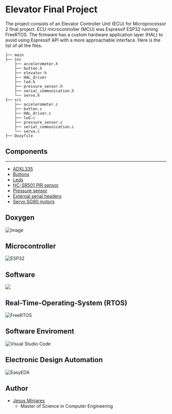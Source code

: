 # Elevator Final Project
The project consists of an Elevator Controller Unit (ECU) for Microprocessor 2 final project. ECU microcontroller (MCU) was Espressif ESP32 running FreeRTOS. The firmware has a custom hardware application layer (HAL) to avoid using Espressif API with a more approachable interface. Here is the list of all the files.
```
├── main
├── inc
    ├── accelerometer.h
    ├── button.h
    ├── elevator.h
    ├── HAL_driver
    ├── led.h
    ├── pressure_sensor.h
    ├── serial_communication.h
    └── servo.h
├── src
    ├── accelerometer.c
    ├── button.c
    ├── HAL_driver.c
    ├── led.c
    ├── pressure_sensor.c
    ├── serial_communication.c
    └── servo.c
├── Doxyfile
```
## Components
---
* [ADXL335](https://www.adafruit.com/product/163)
* [Buttons](https://www.amazon.com/6x6x6mm-Momentary-Push-Button-Switch/dp/B01GN79QF8)
* [Leds](https://www.amazon.com/Assorted-Lighting-Electronics-Components-Emitting/dp/B01CUGAFEC/ref=sr_1_4?keywords=LED%2Bsmd%2B0608&qid=1638487354&s=industrial&sr=1-4&th=1)
* [HC-SR501 PIR sensor](https://www.amazon.com/DIYmall-HC-SR501-Motion-Infrared-Arduino/dp/B012ZZ4LPM)
* [Pressure sensor](https://www.amazon.com/Adafruit-Round-Force-Sensitive-Resistor-FSR/dp/B00XW2MIRQ/ref=sr_1_3?crid=1OGXQK6UD8IA6&keywords=force+sensitive+resistor&qid=1638487910&s=electronics&sprefix=Force+%2Celectronics%2C203&sr=1-3)
* [External serial headers](https://www.amazon.com/DEPEPE-2-54mm-Headers-Arduino-Prototype/dp/B074HVBTZ4/ref=sr_1_15_sspa?keywords=external+header+pin&qid=1638487958&sr=8-15-spons&psc=1&spLa=ZW5jcnlwdGVkUXVhbGlmaWVyPUE4VUdQU09GMktDWlYmZW5jcnlwdGVkSWQ9QTAyMDgxMjQyMlRYNU5ENUxWVk5BJmVuY3J5cHRlZEFkSWQ9QTAxMzc4ODA2MzVFREQ2TURXSVYmd2lkZ2V0TmFtZT1zcF9tdGYmYWN0aW9uPWNsaWNrUmVkaXJlY3QmZG9Ob3RMb2dDbGljaz10cnVl)
* [Servo SG90 motors](https://www.amazon.com/Micro-Servos-Helicopter-Airplane-Controls/dp/B07MLR1498/ref=sr_1_1_sspa?keywords=SG90&qid=1638487991&sr=8-1-spons&spLa=ZW5jcnlwdGVkUXVhbGlmaWVyPUEzRjRJWkkzMDFVMU45JmVuY3J5cHRlZElkPUEwODg1OTc2M0lBNjZSVzNFNUpPOSZlbmNyeXB0ZWRBZElkPUEwNjU4NjQ2MlVBWjVRWlZaM1A5VCZ3aWRnZXROYW1lPXNwX2F0ZiZhY3Rpb249Y2xpY2tSZWRpcmVjdCZkb05vdExvZ0NsaWNrPXRydWU&th=1)

## Doxygen
![image](https://user-images.githubusercontent.com/60948298/144520203-1a12df03-c54e-4767-9a92-effcdff6a5b9.png)

## **Microcontroller**
![ESP32](https://img.shields.io/static/v1?label=&logo=espressif&message=ESP32&color=000000)

## **Software**
![](https://img.shields.io/badge/Code-C-informational?style=flat&logo=C&color=003B57)

## **Real-Time-Operating-System (RTOS)**
![FreeRTOS](https://img.shields.io/static/v1?label=&message=&color=&logo=data:image/png;base64,iVBORw0KGgoAAAANSUhEUgAAAFUAAAAgCAYAAABjGjQoAAAAAXNSR0IArs4c6QAAGKFJREFUaEOtWneQXeV1%2F93%2B6vai7SvtSrtIQhKIFUIFIRBgUWRjOiZUm3hM%2FojjJOMaZlImEzsxycTBGBtEtynCYGNbElWAhAoSqKFV2ZW2abV939tXbr%2BZc777dgWGDH%2Fk7Xz77r3vu%2B38Tvmdcz4pCIIAn%2FMJECDwA%2Fiej1yQwbg9jpyTgRQAsiRBlmRI%2FK1AoSHLkGXaViEFMiSAf5dA82g%2F%2FOM7SuK3QHzTIZoPif%2BLHXEAcuEJJfD8gOYEYqq4Iu%2BK%2FYAPissEcnifwv7MhQuXlHkenzgjhfAahfuL64vfxdOJ%2B4sbiw16h8JH%2BmyhBiBZ08jbGaStSXSOfIxjqaMw%2FRx83xe%2F018QwIcf3lIc44fkO%2FosePG2JFghhAIYBIIkKbxPr69AgkLbsgKJfxNAyJIqAON5QowyFMgyHVchyxoUSYJK1wgFKkkGn0f3pHMIeKEAMisASYWuzwpBZ9Jv4qr86KQ0iiyejc8rKAZv05NKUGUNhmrAkA2osi7eld7800IVQiEAfIzbY%2Bg6cxi1RfVIGMVwZR9%2BQAL0GCASqEci5WMkaBIv7QfwfbqSBy%2Bg4SII6BwfLu37Pjyay7958H0a4jq8z0PMobn8my%2FO522%2BB9054HsJcMV54PPoaVz4sid%2BCxVKKKB4P5rHH9J8OhoqqlBYnoCA1ZjEF8okVEYCQYWGmB7HrOQszC5qRU2iEXEtwUB8SqjhA%2Fg%2BLM%2FBu%2F1vIpefxJrZ61Csl7N%2BkJkIAQKu68KxHWiaBlVTGGF6YfEpaOaM0RTMQzy3uBa%2FUsF2zzKzGWMsaD%2FNpVcVViGO0r1IoOI4AUFCpwkzYBcEfxboBDgpQggsXVFsC7Bom0EnaArzEAJcAN13w7lkkDoUKYK2yjZURMo%2FQ6iEchCgPzuA3x55FhfWX4il1RdBk3X2H%2FRnmiaOHj2KDz%2F6iAXa3NSM0tIyNM9pRtYbwkT%2B9LRpkXnNmJ4CTTZgaEnEtGJocpTN0%2FMtZO1x%2BIHL7gCSGpoYWWXB%2FAp%2BS2ZtmDE30jKCJhQyW4krBE4%2Bm88X5iq877TnEy6KESVgBYx0rYLbLFy14LCn%2FX4B%2FHBuf64Hmw6%2FgrmlC3Bl89o%2FN38SnO3beP%2F0dnw0shtfab0Bjck5IpgEASzHxoEDB%2FDiCy9i%2F4EDaGpsRHlFOcrLynHLHTejc%2FI1dKd2iiDEPk0IlX0ZdBhSBHG9DDXJuWituABxvRTj%2BQHsH9iKrDvBflL4scJ5hXPJH2pQZRXlkUY0lS%2BCocQEyG4eaWsMKXMYOXsKjpsH4PK1NCWKuF6Mkmg1kkYFdFKO0DOHYpx2H45vwXRzcDybASb3JXy6Dl2JwlAMaEqE30eYjQhYpzJH8fDBx2GN6%2FjHdX8HyQ%2BmsRG%2BJAD70le7Xoah6riy4RoUR0rDCB1gfGICTz31FHbt2oVYLAbDiCCTmcKyjgtw1Y2X4p3ejRh1TnKQ0hBFRCmBFzhwfBNOYLNGUFBJqhW4sPEmtFctR%2Ff4XmzregYZf4xfOJBcSGzapGEUfoSO0X9d1tBeejGWNW%2BAIukYzfTi1MQhnMl2I2UPwfLy8HwbkkQCUaBKGqJqAiXRWjSULMLs0sVI6mXiuiwYF1knjaGpkxjKdGHSGkbenYIXWKFQ6RoxROUilBplaCnvQEWikQMpe%2BggwPHJg3jo0EZ0HRnH47f%2F14xQp1ELfByd%2BBhbev6AC2etxNLKDmiKzmZEc8bGxvDQQw%2FhmWefgSzLUFUNF1%2B8CvfeezfkyhS29z%2BBXJCFFmhoSpyPhXVrELgORvO9ODa2E%2BNmP3wpgOyr6Ji1AStm34TB1Al0j%2B%2BDhRxr2mD2GLL2GFMnyVdREa9FRE6y9qiSjrayVWipXIye1GEcGnoPw7mTsPwp9oUqWYMaYyUgDXaDPMHEWp7Qy9BevhqLatbxNs1JW2ewt28L%2BqcOIWtPwPJNeHAFZSN3FzIXgrdMq8Lq5rvQXLYYEgcxwagOjO7Cw4cfR19nDk%2Fc8d%2Bh%2BQfgFyUf7%2Fh5vNfzJk5NncCVzdeirrhJ%2BDfmkgEs20ZnZye2bNmC0ZERzJs7DytWrkBNUwV29W1C5%2BTbHOGTcimW19%2BMhbWrSWkxmu%2FHjt4XcSq1j4NIJIhjbfOtWFBzOVzfhu3ZHMEHUsewq%2F%2B3GDG7EcgOjKAU6%2BbegcpYi3hRBFAlA4PZE%2Fjg9KsYzvfADRxovoaaxDy0VS9HRayetWg8P4RjI9vRn%2F4YnkSa7yMhl2HV7Jsxr3w5S2Rn78vYP7wVdpCDHEjQpQiKo7VIGlUcR%2FzAhulmkTUnYUhFuLT9blREG1ioBf66%2B8zbePjQk8j1RPHz2%2F7tk0Iloj%2BSO40%2F9fwepUY5Lq2%2FHAkjKYIHAM%2Fz0NvXh82bN6O7uxtLlizBooUL0dBQj7wygjeOb8SQfZIRLtUrsazpOlTF5sH2pnBq4gAOj%2B5Ayh6BFqiYXbQQl8y5A0WxWuaoZAV%2B4KBzaDve7X0eGXeUXUBVrA1XtX0TpZFaYS2Bj9HsKbzfQwB9CEey2Uk0xs%2FHssYvoyrewpYVSAFcz0Hv5AHs6HkRo1YvBy9yCe1lK7Fq9i3wvACbDv8rUu5ASK8UzC5ahI769Sg1aiHJ5HoAL7CRc9JwHRvVxS3Q5ch0kkIM4d2%2BLfjF4WcRHavFv3%2F1h58MVJ7v4aORfdjRvw0r6ldjUeV5glxDZqrS09uDf3jgAXR1daGsrAznLTkP%2BXwOt9xyI1A1hg8GNiHnpRHIPhPquFLO5urAgulnQNePy0k0lyzCuXVrURWdC1kRkZl8k%2Bmm8UH%2Fq%2Fhg8I%2Fw4EAOFCyoWoPVzbcgqpawtdheDkeG3sX7vc8j66cYjhK1EiuabkJL%2BUXQFI0ZRYG2jecHsb33eZwY3wlfIt4qoTbahivm3sec%2BLkDD8CGCYnpnYTaeCuW1q5HbbIdESXJwU6SiXIR9AKUszMo0uTXTv0ejxzahDqrDf987bdnhEovlXVyeK13K0azp3F1y7WYFa8NMw0FjuPgiSefxIubXsT69etxtLMT0UgUmqrgjm%2FcipPOOzgxuZNR9WWiPREADrzAFMw1UFGiVmB5wzWYW7YahpIUJIdzUCHUkWwvdvQ8h67UHkDyofgxXDLnNsyvWsvRl15qyhrD9pO%2FweHxd%2BEReL6EecUXYGXzTSiNNQiWBCUk8z4mzWG83%2Fc8Okd3ENNkDa6JzsUVc7%2FJALx8%2BKcYdfogBT6zKzLpqFKGyths1BbNQV1xC0ojdQyqwoDR81KOJqzXDUy8fOJ5bDz4Ks7XluO7V9w3I1Qivb3pHmw5%2BSfUF9XhkobLEFVjImWDAsuy8NP%2FfBCPPvooSktKWcgtLXNwzz13oa1jFnb0%2FQYjZj8CyUS51oB5VWvgeCZ6JvZi3OylhBVSoKGj5hosrb0GESPBD0ePRy9Kpn9qfD%2FeOfVrTISmGleqcM0530JNcgEzBtK%2FsdxpbOn8HwyYRzn1VXwNHXXrsbT2Wua%2BdCwM6wzUaLYP7%2FY8g5OpfQUGhKbkIlzW%2BnUUaeU4MrodH%2FVtRsobhOU7AGVl7H8lyL4MzY%2BhLFmPedVLMa%2FsIiT1yrCWIQKV6WXw62NP45mDW3FlyXr81ZqvkVApj5DgeBb2Du3CntM7sK55PdrLF%2FIrcz4kSTh2%2FDjefOtN7N%2B%2FH1PpKdTU1uKKy9eh48IlODr%2BFj4c3IxMkIYcBFhcfjlWtt4Gz3dxcOhN7Op9GS4s9pHzylZjVePNKI5WTZsRvTwFyMND27C95znYwRQAFfWJhVjXejdKo3VhNudhONuLVw%2F%2FB8a901w8UQIDyxq%2FgvNmfQkRNR7OC3207%2BLk5D5s634KE%2FaZsAaiYHH1FVjecB0SajHswMaZ1FGcnPgAw7k%2BtoS8NwE7zJw4U5MDxFCEhRVr2W%2FH1KJpn5p1UniycyNeOLgNN9TdgHsvuqEgVGDSmsQbpzZjyprEl9uuR5lRwQ%2FIBRPfx8OP%2FAKbNm3Cgw8%2BiJKSEsRicSQTceS8Uew89Ry6JvfAklyofgxfav0G2qqWc75%2BYnwv3jyxEblggjWtsWgJ1jT%2FBSriTSJFZapGZj2O3X2v4MDwVgQcfGJYXHUZLqy%2FDjG9ZLrMNJLtwR%2BOPIgxp58DohzIOLd6PTrqr0VCrxD8MSwGpe0R7Dv9Kg6ceR0umT6AuFyMtXPuRGv5%2BVAVA%2FBlTjctP8sCHc8NYjjThf7McYzkT4ISAlFDA0r1GlzW8nU0Fp87TTFT1ggeP%2FIYfndgJ%2B5svQO3dlxNrkSUJrrTXdjc9SrayubiksZ1nE6Sz6PCyMjoCL73ve%2Fhtddfxy0334JZtTVoqKvHipXLkdcH8X7fcxjN97HvLNPqcd3Cb6MkUsPC6pk4gNdPPIaUO8xmVR1t4QeblWgVPpXS1MDFUOYk3jn5awxkDiOQPESlEqxqugnnVF4MTY1Mp5iT5hC2dT2O7tTe6TpDZbQFS%2BvWo7l0MQw1AfgOZ1dHR%2Ffg0MhbmLKHw2qEinmlF2J5000ojVQxFeNAHGhh2STgYGY5WfSlj2D3wG8xnOvh7IxSpLhWjDVNd%2BKcyhUIWBkkjOT6sPHIY9h68CPcv%2BA%2BbFiyDpLn%2BwGhsWNwOz48sxsb5m7AnGQbcnkTXV3dmDWrGsPDw%2FjxT36CgYEB9q0UsTsu6MBffvMeZI1e7B%2Fagpw3Bfge5pVfhItbboOuRFjLeyeP4M3jT2DC7QMkD2XqLKxrvQ91xQvCPN9j6tM1vgfbTj6LKXeU8%2FFyrQlrW%2B9EQ%2FH8aZ5MkrHcPI4MvYM9%2Fb%2FDpD%2FK2k%2BlvMpoE%2BqSbYjpZfC8HCZyA%2BjPHEXGHefargYDs%2BItuKB%2BAxqKF8KHg87B9xCoKspi9YhpSRhKlEt%2Bnu9wdrVr4BUM5XqYP5O2lujVWNdyHxqL5yOQFRbqwFQXfnXkMew4fBR%2Fc%2F79uHzBKkie5wcT9jhe7n4JWgB8dd6NiMoJ7N6zh6P97bffjsHBQaiKiurqatiOzdUpyvVb5s5B1h3GaK6XKVDg26hOzEN1sgVshUTAs2fw8Zl3kLZPc%2BqnB1GcV38VqpItIf91Ybk2jgy9hb2n%2F0jki8tyjclFuKj5BpRH60LfK9gsuSLSwoPD23Bs7H2k7TNs2vQrleNUOcJuR6SZLgfDiJxAXXI%2B5ldfjIbiBdDVCFvWlo8fQiaYQDJagYRahohcBFWSOaKPW2f4vWzP5KxKDQzMLb0Aa%2BZ8DXGtBJAVzv27Jz%2FGL49sxIdHevH9FX%2BNVfM6ILmOHRybOobfHX8JF9etxLKa1bAsG4%2F88lec41991dXYvWc3rr%2F%2BeixfvhzRaBSJeBwlxcXsGiyHbhpwyqrIYA1VVI2FShGUuKlJubRvMaWRfIkLKmzSIZl3fRcTuT6M5AdA2whslESqUJ2cC0ONh1X%2BMEXgspyLtD2OgXQneicOYnCqD3l3En6QF%2BULiYrVMiJKHOXRBtSXLEJDcTvKYrXQ5AhVeXFsZC%2Fe7noE2SDNgZi7FSBXIMqIBJQUEFemFJdAWYiOxi%2BhLtnOhSJR%2FfdxZPxD%2FLLzSXR2DuOfLv0uzm9aCClvZ4I3%2Bl7D8dGPceP8W1Ebb0A2Z%2BJnP3sIP3%2F4YTiOhWwmg%2FLychQVFXER5bJLL8O9996Lbdu2YfOWzTAMA9FYHLF4DHEeCSQSYsTjFNDC7UQc8ViC50UjEcRjMagqtV6Ip5Jnp8qQKOFxRV4mX0fBcqbLIiqpovNAnJhSyJyd4tJh3s3A9R0%2BlypYSaOEg1xELeIyIxF5EgZFkeF0N46OvoMzmT6k7VFYDp1rCYIfiG5DREuiMlqDhtIlaCpbjFKjkrkqlSYJPLrORyM78KvOZ9F7bAo%2FXv8A2mvmQJo0x4LH9%2F8cdcW1uLb1JuiSAY9y9bExfLB3L77%2Fg%2B9jfns7Wlpbkctk2fxWrlyJpUuX4umnn8brr7%2BOXD6HnGkin89zbcC2KY8nhCUolDGxFsu8zUNVoakqdE1DjDQ%2FkWDAipJFSBYlxXZREeIERjweghRnQAm0aDSGaCyKWDSGSCQCXTegqqIoLorY4t5cxw0L66LGJQh7EHYSXD%2FH3NQKTLYk4tWeZ0GSfE4MdDUBQ05AV5NQZWrPiKxLJCsSV992Dr6JRztfwOQpHz%2FZ8ADmVDRCOjB6MHih80nc3H4z2ssWMRnn8lsQIJ2ZwvbtO3BO%2Bzmor6cihXggEgx9SIhUsKZEwHGdaYGa%2BTymMhmk02mkJicxOZni8mAqlcLU1BT%2FlsvlkMvmOM3NW3lYpg3bMvmbgqHtUjbmC9NUwpqqQuCoUBQViqpA0zVoqg5d1xGLRZBMJpBMJlFcUoziomIUJZK8n0gKYOJkTQRENAJDj8CI6IgYURhRA4auQzd0KErYG%2BNeVFjkDjuPZDl0bxI6yYesYlvfZjza%2BRLkMwn8y4YfoLG0BtLbve8Gh4b24LZzb0UR8byQfJAZiOYewS%2BxzxSd0c%2F%2BzDQ8RXtjpt0oelkzn0C0YVwXruOyVlumBdtxYJFQLROmabHmZ3NZBiadTiGVnkJ6Ko10KoV0ekqAkTdh0rBMvg65KmrvWLYD1xGDikBsNWHjkKpLxF5UTYOmq9BVnQVq6AaMiMHWIIBICgtKCmBKikuwbNkyLJg%2Fn1NV%2BqOEaeupV%2FDY4VdQmWnEj676DuqKKiG907sz%2BHBsF9bOXo2YHINOnctCy1nSuTBC5ivL5MxFK5p7joWWM1f4CyIrbEw3cqdlebbQRR3y7PbGWUL%2FM9RmDhTaGeSCXM9lIGxLaDZZTWEQGJZpIpfPI5vJsnVkMhlkshlkpjIMDh3Pm%2BIcAoZZDQHheQw6D4fAd3ibfP%2BPfvgj3H3XXWEx30fey%2BMP3S%2FgiUN%2FRDsW4W%2FXfQvViXJInaPdwU93%2FwyOkkHC0JCgliuPKGJqHFElioiqI6JSOzaCiBJhPke1Rl0xuBJPgyrs5Ieo3UGRlAbREwaB2yqiPVxolQitF81mwRMK9f1CW1PgMWMbhe7%2BzGzRqAi7o4XDnzSSMBcqXCsM2mG32HM91nAa5MY4NuRyyGbpO8vf2WyWt8kC1lyyhl2h%2BATIOCm8dOJZPL1%2FK1YmLsb9l9yD8ngxpCkzF7x8dAte69mGSXscLvE7bjlT4VoUF2SJeKDQVo2bbipUWYGmqDAUqrSLEdEMFnpEJcEbiMoEhthm4dN8OcK0S1MJDB2aRH1zjUGiPjr7TL6HWJRB33zvsHknQOFOfijyUJNZ86dXOxTWOExbytmLHT7Hg32uY%2BN2e%2BhCCtchMFPWKJ4%2F%2FhR%2Bs%2B8tbKi9FneuuBUlsQQkz%2FGClJPF8fFTOD15mnN%2F0zORJypFjTDPhOtSQ8yF6dmwPBO2b4lvz4ITuMxF6U%2F0330Q2WPuSqSZBCTJUBVJRH2Oqip0%2BpY1RBQaAhRdEcOQdQbCoN9kAYQhU5lRF0CoBlsJgaEqAhBdKoCi8BwloIBW6KSStZClFFxJYeXK2etbPu3CPkvGn2ycj%2BbP4NmjT%2BClD97DnW2344aOLyNpRCH5vkcSYIFQ0ZbyYRKS63ssMCLjHgUWz%2BPMx3JJoBa3PyyPeKI4Zk4PE3nX5P4QAWN6lthnEBwGg44RlaFrc9eSgKCIykBQhJcgEQiKLCxDUbgVrpN2KwSIGIassgAJHAGEzgImQCL8TfNpO7QWBo3AigrXRfO5Q0rnEThixQu7r7PiBre6C1SqsPYmCDCY7cejBzfijQ%2F24TsX3Y8rFl%2FCrlIKAlrPUfBrhYJxuJKjEMNDuxJLLYQ%2FKTQKfSbBYgUJZTokKAoiHEho%2BCINdTyiXXSMBGojHwrYtvNC8I4Jk4ZrIeuYyBIoXp6DEVmI6ZsMJrWPqadF9yr0nQgMAoFcBLkQKAE0RWbBCxclh%2FtkHQZURWYLIhB0BkYcZytRCKACKDPuK8JARBkAijmyZKB7cgBPvr8JSkrD3195P%2BY3tnLd93PWUn0RrzMTz8PmxSdOmqFR4ZKEkGZNgxG6Cqq5Cs4nlv%2FQihDHJ%2BE7DASDQxy4oOFsEeSexMjRcPM8iO%2Fm7Dwybm7GMnwClMAgwD34EuVtDlsF0ytiNeQmZIjERJZCoQsgyFIIGJ1oGGuyBikwYJkqRgbTkFIBvtZxHa5ctAaJKHVxP2Mt1RcR5xeZUxAqO%2FZClA4L3mefL%2BYJUQuXJ9Y2FVbDzCzrCRfNhUUVqiOI9VZUZCms2aKKF7kuAkJ0aGn5Ut7JC3fEYOSRtXLcOqLvKSuDjJ1DxsoiawvXRItJyN05gQeb3KEUptC8mkZCPudBtgwsKm3DzUuvwurWpSiOJpgL8xv8X0spv4jw%2Fn%2FmnJ0cfJobzewTJ5lht%2BE5IXkVS0JCgMJNETjFE4pFdMJ1FRbRcQGeC9oCFBIixQhhBTnknDxyVhaWayJjZZA2s5hyTCiyjtllDVg0qw2z4lUcfAVvF5%2F%2FBVbXRZf12xL6AAAAAElFTkSuQmCC)

## **Software Enviroment**
![Visual Studio Code](https://img.shields.io/badge/Visual_Studio_Code-0078D4?style=flat&logo=visual%20studio%20code&logoColor=white)

## **Electronic Design Automation**
![EasyEDA](https://img.shields.io/static/v1?label=&message=EasyEDA&color=5588FF&logo=data:image/png;base64,iVBORw0KGgoAAAANSUhEUgAAAGUAAABlCAYAAABUfC3PAAAAAXNSR0IArs4c6QAACJNJREFUeF7tnXlsF0UUx78th60iQoIQlSMmJh54RkKiiMFgjNFoIodQQChEDEEgBQGj4RASFSlHBZWjQKQCrQfRSMSLEDQQjRLBC1ACGkEBD1AwhdIi5tFOftPt7s6b3dnfb7bM%2Ftff782b976febP7252d5g2cc%2FYs3GGVAnkOilU8zgXjoNjHxEGxkImD4qDYqICFMblzioNioQIWhuQqxUGxUAELQ3KV4qBYqICFIblKcVAsVMDCkFylOCgWKmBhSKmvlJfHAB3a8pTd9DVQ%2FiHPNpdWqYTy%2BtT4klXXACNfjO8nCQ%2BpgmIChp%2BIg%2BYmIW10n6mAkhQMWbZj%2FwJjXokupMmWVkNp2QJY%2B4TJdNW%2BbKgaa6HMLQa6dVSLmIRFrsFYCaViInBBK77cNXXA8AXB9h3bAYsf4%2Fsjy1yCsQ5K2WjgsvY8AaMId1EBsGpCcv55nsOtsg6ldUvgtUnxQo8Cw9sjgacBoDpM9KXqw%2Ft9VqDk5wGVU3RDa2pPywYHl8b3I3vgXNllG0ziUDhJc2TesR%2BY8xbHUt9GFePTFcC%2Bw%2Fp%2Bo7ZIDIoqUZ2As%2FHrWxVvNqslESiqBHWAZPNKKCzuF9YDX%2B3TjTyavXEoaQVC8j1TBFzbJVzICcuBI39HE5vbyigUHSCTVwEH%2Fmwa5uyhwNVXZD7P5rRBvXJzGP0ScLyaK7OenTEonGRO1QIjFuoFmG1rTh5yTEkMmqxBSSL4pIDlGowRKKok0gREZwpLqmISh5I2ICR07%2B4A%2FeB9sCfQuQO%2FHk3lGhtKWJWc%2BQ8YMo%2BflM2Wg3sDD90WHuHG7cDqzfGzSBSKqZETP01zHrIxVTsoEXiFgTGxOCMxKFu%2BA5ZsjJBxCpq0KQRWjg8ONO4MkRiUofOBujN2Klw1BVj7CbDhi%2BjxhVWLtVDiBhZdruCWXiHjxJhKKDPWAT8cTEJafZ9JCHh9N2D6IP9Y4sAmj4lNX%2BQ8bnD68jduobpSIusRZcCp0%2Fo9tW8DLB17HkBRibjzJ%2BD5N9UCqvx4PUQZPA%2F0BIb1SSGU4jLgJGMU6oq45yAwc11TQXT9CA%2FDFwI1tWrYskUSU6LwH3v6Ui2EUI3CqEKK6bFFPrBusp6gwloVW5hXq6FQ4Cphg5JXtYsmtbpVHBjkvWoqkBfSTVz%2FsSuFYrvrRmDMveFieAPNBZC4YlGGbQuB8gR%2FOBq5%2BhIoOCKLcwzHVj3e%2BRYmYFBvnMfFJvoyUik6YDhSehMraAWsnshpmbGhneUGG3rF4c7uwOP3q%2Fs3AcRopZxzlgfQLYw4R1hinArTeeQ8bxTQReN5SVhe720HKgzctjcOhRwmeTUUBmX%2FYeCpCv5w4ADmezP7Q9no9CUnESVpVfkP7AUM6OUvlaqtt1WU%2BPx6%2FusEMHaJDj61bWJQqGvdxFXCrhgPXFxoDxR6qkpPV00fiULRvQDYdQCYVRmcoskfbLoDRo4q6WW0WYEiEurUDlikeHmHpgKaEnSnG1WV%2BaHWBTNsAVBbZ7oumvrLKhSdytm2G9i6C3iyv1qEYfOBWksfqKmjtwRKlPNNWHJRqiSKWNlqk5NKoeQWjgYuZ75Gdz4BoVxzBoU6p7e7aNFb1KO5VYjQIadQKIgbugHTAh6rnm8VYg0UEQjdnqHbNKqDdoWg3SGa85HzSvETt7gv0PcmgB6g%2FVMNjF%2Bm%2F2QwzdCshJJmQU3E7qCYUNGwDwfFsKAm3DkoJlQ07MNBMSyoCXcOigkVDfuIDEV1h7WkHDh0zHC0mu6WjwMuuTC8kXxXICgn7p0D0X7J%2B8CWbzWDlcwTg0J9cJOJHn54S9XAkWOc2g%2B49apgf5u%2FAZZ9EPw97cxEv6vEESf32FB%2BPgLUep6%2BVZ8CnmOs%2BU0KhvArQ6E45YNifvYN4GRN%2Faey7e4DwJWdgILWjduELcM1%2BZpFJCjXdAZmDakPWGdE3H0zsGknD8U9twAf7eDZBlnJQqniDLNV%2BfF7TK3qLyyzSFBWl2RGEadzv2lEZymrsBV%2BSlYAh442TstPOPHZ3t%2BAaWv4U503NtrLkva0DBqEOvlxhlkkKKqRI3ccNq%2FTOilaL%2BU33cg%2BxKt6nNFMq%2FFpVb48JY1bCvxxPDoU7%2FQmQ1s5AWhTkJkx%2BvcC1m%2FjSB9sExtKkGsKPEjEyslAfn6mpbcSxIgUW%2BCK7%2BXFfkFXTZyrKdGzny3tvOf3j3uDcqHPhR%2FajFT3lQo%2F%2FRKBcvQEsHV3%2FY4NnJIPguIXsBBHFk98Jr%2BVVdgaeLUkfMT6QeFMq8JG7ApLf6%2BZBLRqmQEkw9Ktm1hQKj8F3vncv0vVFBc28oTH6WuBH38NP3dw%2FKjOe%2FIelzpQRN%2FeNkGfc%2BHEghKWLBfK978As6uChafvyEYc%2FW8HHr6j%2Fi9aDCdeGAoSJqhS5R6n9AN6NPxGUUF5dDFw4mSmMrxTYekooGvD%2BmTaz4z2NdM9cg5FJYKfqJyrHdWgkIVS2YZd2akEV1WpkXMK9zdKWKIzi4DrGrYF9M7rnHme80NNJTQXiuznzFlgSGl9ddJCdjp%2B99m6kM4t9PYwp0qNQAm7xKUOTtcBjzRscS7binthQYLKn9NuQPf1yITrHW3ee1p%2Bo1EVp85VmneK4gCPc17Rnr5Uycqjg%2F6jA13Whh1%2BV16yvd%2F7JvJ5hTP9%2BfUvr5bXyUl%2B35FzTi17F%2Fhsj2qSa%2Fy9cSi03HTRhkwnQ%2FtkLo3p05UfZ26feC8bu14KlI7MtKX7UsU%2B%2Fw1IZ6QGycGplC%2F3AvPebuyB0ze14NoZmb70mJu3nlEEdPc5H5nvKXcetSsld6HW9yxGIO2QRLdfmuORKijl44C2DQ%2BtolxqpgVgqqCIKqFb%2BnRuaq5HqqA0VwjevBwUC0k7KA6KhQpYGJKrFAfFQgUsDMlVioNioQIWhuQqxUGxUAELQ3KV4qBYqICFIblKsRDK%2F0ANm%2Fr7waacAAAAAElFTkSuQmCC)

## **Author**
* [Jesus Minjares](https://github.com/jminjares4)
  * Master of Science in Computer Engineering

